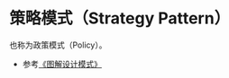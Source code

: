 # 策略模式（Strategy Pattern）

也称为政策模式（Policy）。

* 参考[《图解设计模式》](https://design-patterns.readthedocs.io/zh_CN/latest/behavioral_patterns/strategy.html)
